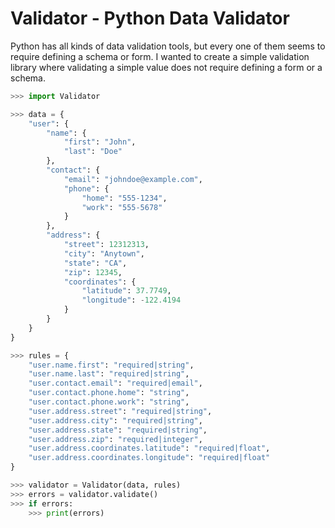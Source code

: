 # Validator - Python Data Validator


Python has all kinds of data validation tools, but every one of them seems to
require defining a schema or form. I wanted to create a simple validation
library where validating a simple value does not require defining a form or a
schema.

```python
>>> import Validator

>>> data = {
    "user": {
        "name": {
            "first": "John",
            "last": "Doe"
        },
        "contact": {
            "email": "johndoe@example.com",
            "phone": {
                "home": "555-1234",
                "work": "555-5678"
            }
        },
        "address": {
            "street": 12312313,
            "city": "Anytown",
            "state": "CA",
            "zip": 12345,
            "coordinates": {
                "latitude": 37.7749,
                "longitude": -122.4194
            }
        }
    }
}

>>> rules = {
    "user.name.first": "required|string",
    "user.name.last": "required|string",
    "user.contact.email": "required|email",
    "user.contact.phone.home": "string",
    "user.contact.phone.work": "string",
    "user.address.street": "required|string",
    "user.address.city": "required|string",
    "user.address.state": "required|string",
    "user.address.zip": "required|integer",
    "user.address.coordinates.latitude": "required|float",
    "user.address.coordinates.longitude": "required|float"
}

>>> validator = Validator(data, rules)
>>> errors = validator.validate()
>>> if errors:
    >>> print(errors)
